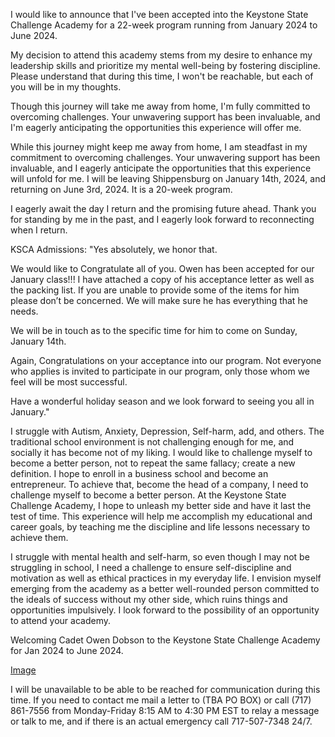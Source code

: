 I would like to announce that I've been accepted into the Keystone State Challenge Academy for a 22-week program running from January 2024 to June 2024.

My decision to attend this academy stems from my desire to enhance my leadership skills and prioritize my mental well-being by fostering discipline. 
Please understand that during this time, I won't be reachable, but each of you will be in my thoughts.

Though this journey will take me away from home, I'm fully committed to overcoming challenges. 
Your unwavering support has been invaluable, and I'm eagerly anticipating the opportunities this experience will offer me.

While this journey might keep me away from home, I am steadfast in my commitment to overcoming challenges. 
Your unwavering support has been invaluable, and I eagerly anticipate the opportunities that this experience will unfold for me. 
I will be leaving Shippensburg on January 14th, 2024, and returning on June 3rd, 2024. It is a 20-week program. 

I eagerly await the day I return and the promising future ahead. Thank you for standing by me in the past, and I eagerly look forward to reconnecting when I return.

KSCA Admissions: 
"Yes absolutely, we honor that.

 

We would like to Congratulate all of you. Owen has been accepted for our January class!!! I have attached a copy of his acceptance letter as well as the packing list. If you are unable to provide some of the items for him please don’t be concerned. We will make sure he has everything that he needs.

 

We will be in touch as to the specific time for him to come on Sunday, January 14th.

 

Again, Congratulations on your acceptance into our program. Not everyone who applies is invited to participate in our program, only those whom we feel will be most successful.

 

Have a wonderful holiday season and we look forward to seeing you all in January."

I struggle with Autism, Anxiety, Depression, Self-harm, add, and others. The traditional school environment is not challenging
enough for me, and socially it has become not of my liking. I would like to challenge myself to become a better person, 
not to repeat the same fallacy; create a new definition. I hope to enroll in a business school and become an
entrepreneur. To achieve that, become the head of a company, I need to challenge myself to become a better
person. At the Keystone State Challenge Academy, I hope to unleash my better side and have it last the test of
time. This experience will help me accomplish my educational and career goals, by teaching me the discipline and life
lessons necessary to achieve them.



 I struggle with mental health and self-harm, so even though I may not be struggling in school, I need a challenge to ensure self-discipline and 
 motivation as well as ethical practices in my everyday life. I envision myself emerging from the academy as a better well-rounded person committed to the ideals 
 of success without my other side, which ruins things and opportunities impulsively. I look forward to the possibility of an opportunity to attend your academy.



 Welcoming Cadet Owen Dobson to the Keystone State Challenge Academy for Jan 2024 to June 2024.
 
 [Image](/owen.png)




 I will be unavailable to be able to be reached for communication during this time. If you need to contact me mail a letter to (TBA PO BOX) or 
 call (717) 861-7556 from Monday-Friday 8:15 AM to 4:30 PM EST to relay a message or talk to me, and if there is an actual emergency call 717-507-7348 24/7.
